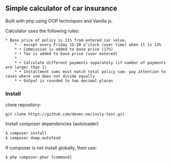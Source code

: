 ## Simple calculator of car insurance 

Built with php using OOP techniques and Vanilla js. 

Calculator uses the following rules:

    * Base price of policy is 11% from entered car value,
        * - except every Friday 15-20 o’clock (user time) when it is 13%
        * • Commission is added to base price (17%)
        * • Tax is added to base price (user entered)
        *
        * • Calculate different payments separately (if number of payments are larger than 1)
        * • Installment sums must match total policy sum- pay attention to cases where sum does not divide equally
        * • Output is rounded to two decimal places
        
### Install

clone repository:

````
git clone https://github.com/devmc-ee/insly-test.git
````

Install composer dependencies (autoloader)

````bash
$ composer install
$ composer dump-autoload
````

If composer is not install globally, then use: 
````
$ php composer.phar [command]

````
